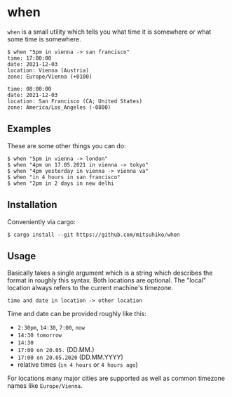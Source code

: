 # when

`when` is a small utility which tells you what time it is
somewhere or what some time is somewhere.

```
$ when "5pm in vienna -> san francisco"
time: 17:00:00
date: 2021-12-03
location: Vienna (Austria)
zone: Europe/Vienna (+0100)

time: 08:00:00
date: 2021-12-03
location: San Francisco (CA; United States)
zone: America/Los_Angeles (-0800)
```

## Examples

These are some other things you can do:

```
$ when "5pm in vienna -> london"
$ when "4pm on 17.05.2021 in vienna -> tokyo"
$ when "4pm yesterday in vienna -> vienna va"
$ when "in 4 hours in san francisco"
$ when "2pm in 2 days in new delhi
```

## Installation

Conveniently via cargo:

```
$ cargo install --git https://github.com/mitsuhiko/when
```

## Usage

Basically takes a single argument which is a string which describes the format
in roughly this syntax.  Both locations are optional.  The "local" location always
refers to the current machine's timezone.

```
time and date in location -> other location
```

Time and date can be provided roughly like this:

* `2:30pm`, `14:30`, `7:00`, `now`
* `14:30 tomorrow`
* `14:30`
* `17:00 on 20.05.` (DD.MM.)
* `17:00 on 20.05.2020` (DD.MM.YYYY)
* relative times (`in 4 hours` or `4 hours ago`)

For locations many major cities are supported as well as
common timezone names like `Europe/Vienna`.
